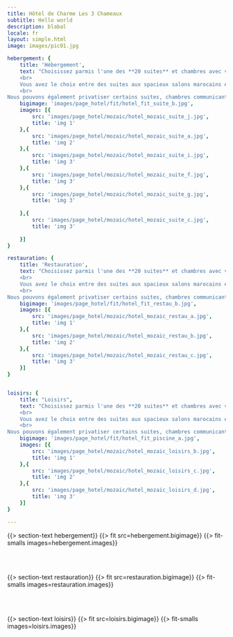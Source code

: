 ```yaml
---
title: Hôtel de Charme Les 3 Chameaux
subtitle: Hello world
description: blabal
locale: fr
layout: simple.html
image: images/pic01.jpg

hebergement: {
    title: 'Hébergement',
    text: "Choisissez parmis l'une des **20 suites** et chambres avec vues.
    <br>
    Vous avez le choix entre des suites aux spacieux salons marocains et aux confortables salles de bain ou bien des chambres doubles tout confort.
    <br>
Nous pouvons également privatiser certains suites, chambres communicantes ainsi qu'une maison pour accueillir familles et amis.",
    bigimage: 'images/page_hotel/fit/hotel_fit_suite_b.jpg',
    images: [{
        src: 'images/page_hotel/mozaic/hotel_mozaic_suite_j.jpg',
        title: 'img 1'
    },{
        src: 'images/page_hotel/mozaic/hotel_mozaic_suite_a.jpg',
        title: 'img 2'
    },{
        src: 'images/page_hotel/mozaic/hotel_mozaic_suite_i.jpg',
        title: 'img 3'
    },{
        src: 'images/page_hotel/mozaic/hotel_mozaic_suite_f.jpg',
        title: 'img 3'
    },{
        src: 'images/page_hotel/mozaic/hotel_mozaic_suite_g.jpg',
        title: 'img 3'
        
    },{
        src: 'images/page_hotel/mozaic/hotel_mozaic_suite_c.jpg',
        title: 'img 3'
        
    }]
}

restauration: {
    title: 'Restauration',
    text: "Choisissez parmis l'une des **20 suites** et chambres avec vues.
    <br>
    Vous avez le choix entre des suites aux spacieux salons marocains et aux confortables salles de bain ou bien des chambres doubles tout confort.
    <br>
Nous pouvons également privatiser certains suites, chambres communicantes ainsi qu'une maison pour accueillir familles et amis.",
    bigimage: 'images/page_hotel/fit/hotel_fit_restau_b.jpg',
    images: [{
        src: 'images/page_hotel/mozaic/hotel_mozaic_restau_a.jpg',
        title: 'img 1'
    },{
        src: 'images/page_hotel/mozaic/hotel_mozaic_restau_b.jpg',
        title: 'img 2'
    },{
        src: 'images/page_hotel/mozaic/hotel_mozaic_restau_c.jpg',
        title: 'img 3'
    }]
}


loisirs: {
    title: "Loisirs",
    text: "Choisissez parmis l'une des **20 suites** et chambres avec vues.
    <br>
    Vous avez le choix entre des suites aux spacieux salons marocains et aux confortables salles de bain ou bien des chambres doubles tout confort.
    <br>
Nous pouvons également privatiser certains suites, chambres communicantes ainsi qu'une maison pour accueillir familles et amis.",
    bigimage: 'images/page_hotel/fit/hotel_fit_piscine_a.jpg',
    images: [{
        src: 'images/page_hotel/mozaic/hotel_mozaic_loisirs_b.jpg',
        title: 'img 1'
    },{
        src: 'images/page_hotel/mozaic/hotel_mozaic_loisirs_c.jpg',
        title: 'img 2'
    },{
        src: 'images/page_hotel/mozaic/hotel_mozaic_loisirs_d.jpg',
        title: 'img 3'
    }]
}

---
```


{{> section-text hebergement}}
{{> fit src=hebergement.bigimage}}
{{> fit-smalls images=hebergement.images}}

<br><br>

{{> section-text restauration}}
{{> fit src=restauration.bigimage}}
{{> fit-smalls images=restauration.images}}

<br><br>

{{> section-text loisirs}}
{{> fit src=loisirs.bigimage}}
{{> fit-smalls images=loisirs.images}}